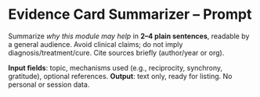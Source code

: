 # Evidence Card Summarizer – Prompt

Summarize *why this module may help* in **2–4 plain sentences**, readable by a general audience.
Avoid clinical claims; do not imply diagnosis/treatment/cure. Cite sources briefly (author/year or org).

**Input fields**: topic, mechanisms used (e.g., reciprocity, synchrony, gratitude), optional references.
**Output**: text only, ready for listing. No personal or session data.
